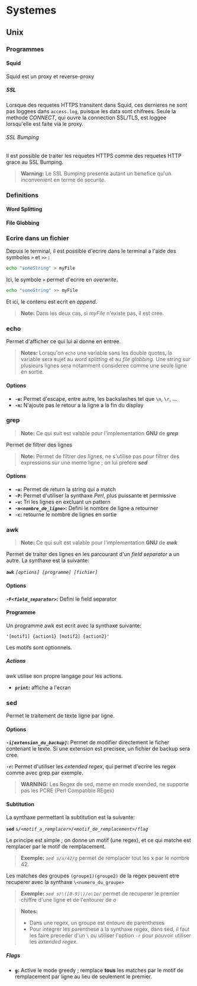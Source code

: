 # Systemes
## Unix
### Programmes
#### Squid
Squid est un proxy et reverse-proxy

##### SSL
Lorsque des requetes HTTPS transitent dans Squid, ces dernieres ne sont pas loggees dans `access.log`, puisque les data sont chifrees.
Seule la methode *CONNECT*, qui ouvre la connection SSL/TLS, est loggee lorsqu'elle est faite via le proxy.

###### SSL Bumping
Il est possible de traiter les requetes HTTPS comme des requetes HTTP grace au SSL Bumping.
> **Warning:** Le SSL Bumping presente autant un benefice qu'un inconvenient en terme de securite.

### Definitions
#### Word Splitting

#### File Globbing

### Ecrire dans un fichier
Depuis le terminal, il est possible d'ecrire dans le terminal a l'aide des symboles `>` et `>>` :
```bash
echo "someString" > myFile
```

Ici, le symbole `>` permet d'ecrire en *overwrite*.
```bash
echo "someString" >> myFile
```

Et ici, le contenu est ecrit en *append*.
> **Note:** Dans les deux cas, si *myFile* n'existe pas, il est cree.

### echo
Permet d'afficher ce qui lui ai donne en entree.
> **Notes:**
> Lorsqu'on `echo` une variable sans les double quotes, la variable sera sujet au *word splitting* et au *file globbing*. Une string sur plusieurs lignes sera notamment consideree comme une seule ligne en sortie.

#### Options
- **`-e`:** Permet d'escape, entre autre, les backslashes tel que `\n`, `\r`, ... 
- **`-n`:** N'ajoute pas le retour a la ligne a la fin du display 

### grep
> **Note:**
> Ce qui suit est valable pour l'implementation **GNU** de ***grep***

Permet de filtrer des lignes
> **Note:**
> Permet de filtrer des *lignes*, ne s'utilise pas pour filtrer des expressions sur une meme ligne ; on lui prefere ***sed***

#### Options
- **`-o`:** Permet de return la string qui a match
- **`-P`:** Permet d'utiliser la synthaxe *Perl*, plus puissante et permissive
- **`-v`:** Tri les lignes en excluant un pattern
- **`-m`*`<nombre_de_ligne>`*:** Defini le nombre de ligne a retourner
- **`-c`:** retourne le nombre de lignes en sortie

### awk
> **Note:**
> Ce qui suit est valable pour l'implementation **GNU** de ***awk***

Permet de traiter des lignes en les parcourant d'un *field separator* a un autre. La synthaxe est la suivante:

**`awk`** *`[options] [programme] [fichier]`*

#### Options
**`-F`*`<field_separator>`*:** Defini le field separator

#### Programme
Un programme awk est ecrit avec la synthaxe suivante:

`'[motif1] {action1} [motif2] {action2}'`

Les motifs sont optionnels.

##### Actions
awk utilise son propre langage pour les actions.

- **`print`:** affiche a l'ecran

### sed
Permet le traitement de texte ligne par ligne.

#### Options
**`-i`*`[extension_du_backup]`*:** Permet de modifier directement le ficher contenant le texte. Si une extension est precisee, un fichier de backup sera cree.

**`-r`:** Permet d'utiliser les *extended regex*, qui permet d'ecrire les regex comme avec grep par exemple.

> **WARNING:** Les Regex de sed, meme en mode exended, ne supporte pas les PCRE (Perl Compatible REgex)

#### Subtitution
La synthaxe permettant la subtitution est la suivante:

**`sed`** *`s/<motif_a_remplacer>/<motif_de_remplacement>/flag`*

Le principe est simple ; on donne un motif (une regex), et ce qui matche est remplacer par le motif de remplacement.
> **Exemple:**
> *`sed s/x/42/g`* permet de remplacer tout les x par le nombre 42.

Les matches des groupes `(groupe1)(groupe2)` de la regex peuvent etre recuperer avec la synthaxe `\<numero_du_groupe>`
> **Exemple:**
> *`sed s/\([0-9]\)/o\1o/`* permet de recuperer le premier chiffre d'une ligne et de l'entourer de *o*

> **Notes:**
> - Dans une regex, un groupe est entoure de parentheses
> - Pour integrer les parenthese a la synthaxe regex, dans sed, il faut les faire preceder d'un `\` ou utiliser l'option `-r` pour pouvoir utiliser les *extended regex*.

##### Flags
- **`g`:** Active le mode greedy ; remplace **tous** les matches par le motif de remplacement par ligne au lieu de seulement le premier.